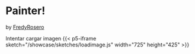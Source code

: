 # Painter!
by [FredyRosero](/showcase/docs/info/Fredy/)

Intentar cargar imagen
{{< p5-iframe sketch="/showcase/sketches/loadimage.js" width="725" height="425" >}}



